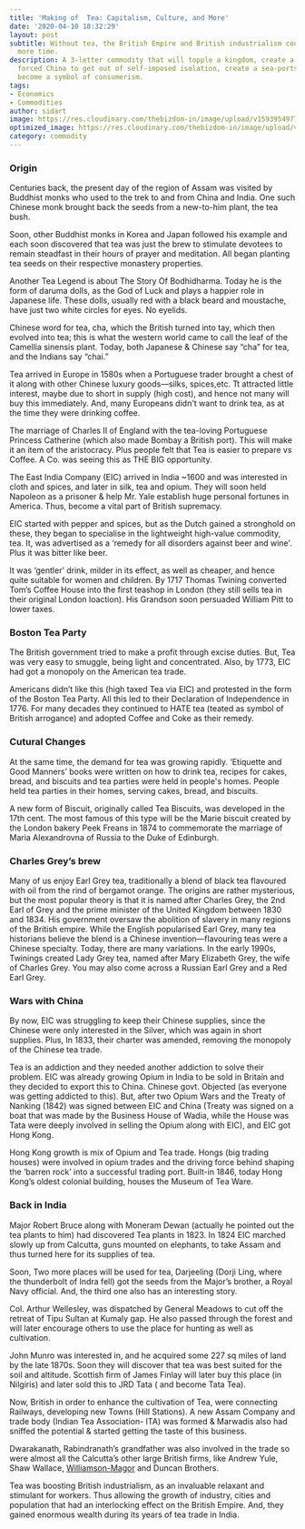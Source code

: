 ```yaml
---
title: 'Making of  Tea: Capitalism, Culture, and More'
date: '2020-04-10 18:32:29'
layout: post
subtitle: Without tea, the British Empire and British industrialism could have taken
  more time.
description: A 3-letter commodity that will topple a kingdom, create a new nation,
  forced China to get out of self-imposed isolation, create a sea-ports, and will
  become a symbol of consumerism.
tags:
- Economics
- Commodities
author: sidart
image: https://res.cloudinary.com/thebizdom-in/image/upload/v1593954977/Tea_fyqmce.png
optimized_image: https://res.cloudinary.com/thebizdom-in/image/upload/v1593954977/Tea_mini_p9eiqv.png
category: commodity
---
```


### Origin
Centuries back, the present day of the region of Assam was visited by Buddhist monks who used to the trek to and from China and India. One such Chinese monk brought back the seeds from a new-to-him plant, the tea bush.

Soon, other Buddhist monks in Korea and Japan followed his example and each soon discovered that tea was just the brew to stimulate devotees to remain steadfast in their hours of prayer and meditation. All began planting tea seeds on their respective monastery properties.

Another Tea Legend is about The Story Of Bodhidharma. Today he is the form of daruma dolls, as the God of Luck and plays a happier role in Japanese life. These dolls, usually red with a black beard and moustache, have just two white circles for eyes. No eyelids.

Chinese word for tea, cha, which the British turned into tay, which then evolved into tea; this is what the western world came to call the leaf of the Camellia sinensis plant. Today, both Japanese & Chinese say “cha” for tea, and the Indians say “chai.”

Tea arrived in Europe in 1580s when a Portuguese trader brought a chest of it along with other Chinese luxury goods—silks, spices,etc.  Tt attracted little interest, maybe due to short in supply (high cost), and hence not many will buy this immediately. And, many Europeans didn't want to drink tea, as at the time they were drinking coffee.

The marriage of Charles II of England with the tea-loving Portuguese Princess Catherine (which also made Bombay a British port). This will make it an item of the aristocracy. Plus people felt that Tea is easier to prepare vs Coffee. A Co. was seeing this as THE BIG opportunity.

The East India Company (EIC) arrived in India ~1600 and was interested in cloth and spices, and later in silk, tea and opium. They will soon held Napoleon as a prisoner & help Mr. Yale establish huge personal fortunes in America. Thus, become a vital part of British supremacy.

EIC started with pepper and spices, but as the Dutch gained a stronghold on these, they began to specialise in the lightweight high-value commodity, tea. It, was advertised as a ‘remedy for all disorders against beer and wine'. Plus it was bitter like beer.

It was ‘gentler’ drink, milder in its effect, as well as cheaper, and hence quite suitable for women and children. By 1717 Thomas Twining converted Tom’s Coffee House into the first teashop in London (they still sells tea  in their original London loaction). His Grandson soon persuaded  William Pitt to lower taxes.

###  Boston Tea Party
The British government tried to make a profit through excise duties. But, Tea was very easy to smuggle, being light and concentrated. Also, by 1773,  EIC had got a monopoly on the American tea trade.

Americans didn’t like this (high taxed Tea via EIC) and protested in the form of the Boston Tea Party. All this led to their Declaration of Independence in 1776. For many decades they continued to HATE tea (teated as symbol of British arrogance) and adopted Coffee and Coke as their remedy.

### Cutural Changes
At the same time, the demand for tea was growing rapidly. ‘Etiquette and Good Manners’ books were written on how to drink tea, recipes for cakes, bread, and biscuits and tea parties were held in people's homes. People held tea parties in their homes, serving cakes, bread, and biscuits.

A new form of Biscuit, originally called Tea Biscuits, was developed in the 17th cent. The most famous of this type will be the Marie biscuit created by the London bakery Peek Freans in 1874 to commemorate the marriage of Maria Alexandrovna of Russia to the Duke of Edinburgh.

### Charles Grey’s brew
Many of us enjoy Earl Grey tea, traditionally a blend of black tea flavoured with oil from the rind of bergamot orange. The origins are rather mysterious, but the most popular theory is that it is named after Charles Grey, the 2nd Earl of Grey and the prime minister of the United Kingdom between 1830 and 1834. His government oversaw the abolition of slavery in many regions of the British empire. While the English popularised Earl Grey, many tea historians believe the blend is a Chinese invention—flavouring teas were a Chinese specialty. Today, there are many variations. In the early 1990s, Twinings created Lady Grey tea, named after Mary Elizabeth Grey, the wife of Charles Grey. You may also come across a Russian Earl Grey and a Red Earl Grey.

### Wars with China
By now, EIC was struggling to keep their Chinese supplies, since the Chinese were only interested in the Silver, which was again in short supplies. Plus, In 1833, their charter was amended, removing the monopoly of the Chinese tea trade.

Tea is an addiction and they needed another addiction to solve their problem. EIC was already growing Opium in India to be sold in Britain and they decided to export this to China. Chinese govt. Objected (as everyone was getting addicted to this). 
But, after two Opium Wars and the Treaty of Nanking (1842) was signed between EIC and China (Treaty was signed on a boat that was made by the Business House of Wadia, while the House was Tata were deeply involved in selling the Opium along with EIC), and EIC got Hong Kong.

Hong Kong growth is mix of Opium and Tea trade.  Hongs (big trading houses) were involved in opium trades and the driving force behind shaping the ‘barren rock’ into a successful trading port.
Built-in 1846, today Hong Kong’s oldest colonial building, houses the Museum of Tea Ware.

### Back in India
Major Robert Bruce along with Moneram Dewan (actually he pointed out the tea plants to him) had discovered Tea plants in 1823. In 1824 EIC marched slowly up from Calcutta, guns mounted on elephants, to take Assam and thus turned here for its supplies of tea.

Soon, Two more places will be used for tea, Darjeeling (Dorji Ling, where the thunderbolt of Indra fell) got the seeds from the Major’s brother, a Royal Navy official. And, the third one also has an interesting story.

Col. Arthur Wellesley, was dispatched by General Meadows to cut off the retreat of Tipu Sultan at Kumaly gap. He also passed through the forest and will later encourage others to use the place for hunting as well as cultivation.

John Munro was interested in, and he acquired some 227 sq miles of land by the late 1870s. Soon they will discover that tea was best suited for the soil and altitude. Scottish firm of James Finlay will later buy this place (in Nilgiris) and later sold this to JRD Tata ( and become Tata Tea).

Now, British in order to enhance the cultivation of Tea, were connecting Railways, developing new Towns (Hill Stations). A new Assam Company and trade body (Indian Tea Association- ITA) was formed & Marwadis also had sniffed the potential & started getting the taste of this business.
	
Dwarakanath, Rabindranath’s grandfather was also involved in the trade so were almost all the Calcutta’s other large British firms, like Andrew Yule, Shaw Wallace, [Williamson-Magor](https://www.thebizdom.in/williamson-magor-victim-of-a-massive-debt-trap/) and Duncan Brothers.

Tea was boosting British industrialism, as an invaluable relaxant and stimulant for workers. Thus allowing the growth of industry, cities and population that had an interlocking effect on the British Empire. And, they gained enormous wealth during its years of tea trade in India.
